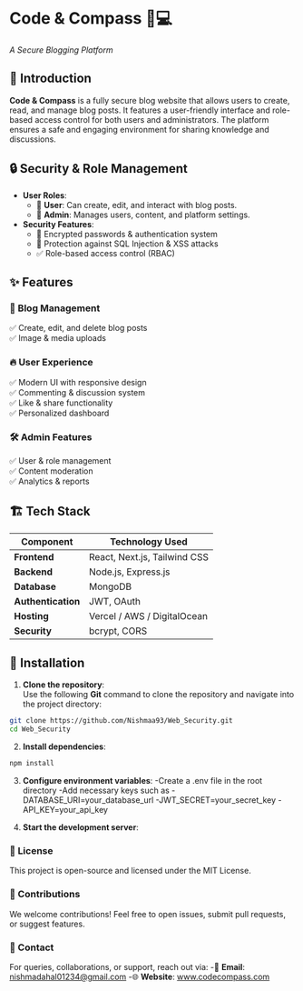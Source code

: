 # Code & Compass 🧭💻
*A Secure Blogging Platform*
## 🌟 Introduction 
**Code & Compass** is a fully secure blog website that allows users to create, read, and manage blog posts. It features a user-friendly interface and role-based access control for both users and administrators. The platform ensures a safe and engaging environment for sharing knowledge and discussions.
## 🔒 Security & Role Management 
- **User Roles**:  
  - 👤 **User**: Can create, edit, and interact with blog posts.  
  - 🔧 **Admin**: Manages users, content, and platform settings.
- **Security Features**:  
  - 🔐 Encrypted passwords & authentication system  
  - 🚫 Protection against SQL Injection & XSS attacks  
  - ✅ Role-based access control (RBAC)
## ✨ Features  
### 📖 Blog Management  
✅ Create, edit, and delete blog posts    
✅ Image & media uploads  
### 🔥 User Experience  
✅ Modern UI with responsive design  
✅ Commenting & discussion system  
✅ Like & share functionality  
✅ Personalized dashboard 
### 🛠️ Admin Features  
✅ User & role management  
✅ Content moderation  
✅ Analytics & reports 
## 🏗️ Tech Stack  
| Component   | Technology Used |
|-------------|----------------|
| **Frontend**  | React, Next.js, Tailwind CSS |
| **Backend**   | Node.js, Express.js |
| **Database**  | MongoDB |
| **Authentication** | JWT, OAuth |
| **Hosting**   | Vercel / AWS / DigitalOcean |
| **Security**  | bcrypt, CORS |
## 🚀 Installation 
1. **Clone the repository**:  
Use the following **Git** command to clone the repository and navigate into the project directory:  

```bash
git clone https://github.com/Nishmaa93/Web_Security.git
cd Web_Security
```
2. **Install dependencies**:
```bash
npm install
```

3. **Configure environment variables**:
-Create a .env file in the root directory
-Add necessary keys such as
-DATABASE_URI=your_database_url
-JWT_SECRET=your_secret_key
-API_KEY=your_api_key

5. **Start the development server**:
### 📜 License
This project is open-source and licensed under the MIT License.
### 🙌 Contributions
We welcome contributions! Feel free to open issues, submit pull requests, or suggest features.
### 📧 Contact
For queries, collaborations, or support, reach out via:
-📩 **Email**: nishmadahal01234@gmail.com
-🌐 **Website**: www.codecompass.com





